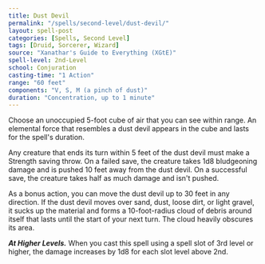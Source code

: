```yaml
---
title: Dust Devil
permalink: "/spells/second-level/dust-devil/"
layout: spell-post
categories: [Spells, Second Level]
tags: [Druid, Sorcerer, Wizard]
source: "Xanathar's Guide to Everything (XGtE)"
spell-level: 2nd-Level
school: Conjuration
casting-time: "1 Action"
range: "60 feet"
components: "V, S, M (a pinch of dust)"
duration: "Concentration, up to 1 minute"
---
```


Choose an unoccupied 5-foot cube of air that you can see within range. An elemental force that resembles a dust devil appears in the cube and lasts for the spell's duration.

Any creature that ends its turn within 5 feet of the dust devil must make a Strength saving throw. On a failed save, the creature takes 1d8 bludgeoning damage and is pushed 10 feet away from the dust devil. On a successful save, the creature takes half as much damage and isn't pushed.

As a bonus action, you can move the dust devil up to 30 feet in any direction. If the dust devil moves over sand, dust, loose dirt, or light gravel, it sucks up the material and forms a 10-foot-radius cloud of debris around itself that lasts until the start of your next turn. The cloud heavily obscures its area.

***At Higher Levels.*** When you cast this spell using a spell slot of 3rd level or higher, the damage increases by 1d8 for each slot level above 2nd.